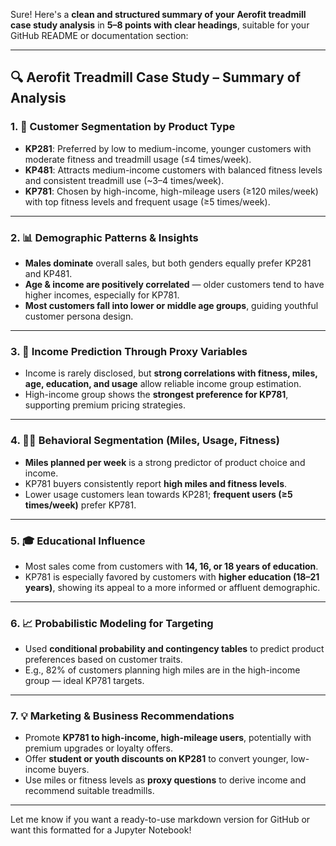 Sure! Here's a **clean and structured summary of your Aerofit treadmill case study analysis** in **5–8 points with clear headings**, suitable for your GitHub README or documentation section:

---

## 🔍 Aerofit Treadmill Case Study – Summary of Analysis

### 1. 🎯 Customer Segmentation by Product Type  
- **KP281**: Preferred by low to medium-income, younger customers with moderate fitness and treadmill usage (≤4 times/week).  
- **KP481**: Attracts medium-income customers with balanced fitness levels and consistent treadmill use (~3–4 times/week).  
- **KP781**: Chosen by high-income, high-mileage users (≥120 miles/week) with top fitness levels and frequent usage (≥5 times/week).  

---

### 2. 📊 Demographic Patterns & Insights  
- **Males dominate** overall sales, but both genders equally prefer KP281 and KP481.  
- **Age & income are positively correlated** — older customers tend to have higher incomes, especially for KP781.  
- **Most customers fall into lower or middle age groups**, guiding youthful customer persona design.

---

### 3. 🧠 Income Prediction Through Proxy Variables  
- Income is rarely disclosed, but **strong correlations with fitness, miles, age, education, and usage** allow reliable income group estimation.  
- High-income group shows the **strongest preference for KP781**, supporting premium pricing strategies.

---

### 4. 🏃‍♂️ Behavioral Segmentation (Miles, Usage, Fitness)  
- **Miles planned per week** is a strong predictor of product choice and income.  
- KP781 buyers consistently report **high miles and fitness levels**.  
- Lower usage customers lean towards KP281; **frequent users (≥5 times/week)** prefer KP781.

---

### 5. 🎓 Educational Influence  
- Most sales come from customers with **14, 16, or 18 years of education**.  
- KP781 is especially favored by customers with **higher education (18–21 years)**, showing its appeal to a more informed or affluent demographic.

---

### 6. 📈 Probabilistic Modeling for Targeting  
- Used **conditional probability and contingency tables** to predict product preferences based on customer traits.  
- E.g., 82% of customers planning high miles are in the high-income group — ideal KP781 targets.

---

### 7. 💡 Marketing & Business Recommendations  
- Promote **KP781 to high-income, high-mileage users**, potentially with premium upgrades or loyalty offers.  
- Offer **student or youth discounts on KP281** to convert younger, low-income buyers.  
- Use miles or fitness levels as **proxy questions** to derive income and recommend suitable treadmills.

---

Let me know if you want a ready-to-use markdown version for GitHub or want this formatted for a Jupyter Notebook!
